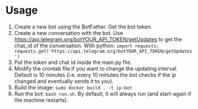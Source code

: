 # Usage
1. Create a new bot using the BotFather. Get the bot token.
2. Create a new conversation with the bot. Use https://api.telegram.org/botYOUR_API_TOKEN/getUpdates to get the chat_id of the conversation. With python: ```import requests; requests.get('https://api.telegram.org/botYOUR_API_TOKEN/getUpdates')```
3. Put the token and chat id inside the main.py file. 
4. Modify the crontab file if you want to change the updating interval. Default is 10 minutes (i.e. every 10 minutes the bot checks if the ip changed and eventually sends it to you). 
5. Build the image: ```sudo docker build . -t ip-bot```
6. Run the bot: ```bash run.sh```. By default, it will always run (and start-again if the machine restarts).